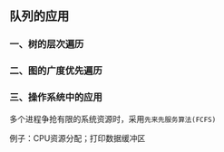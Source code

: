 ## 队列的应用

### 一、树的层次遍历

### 二、图的广度优先遍历

### 三、操作系统中的应用

多个进程争抢有限的系统资源时，采用`先来先服务算法(FCFS)`

例子：CPU资源分配；打印数据缓冲区